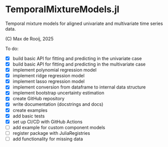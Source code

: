 # TemporalMixtureModels.jl
Temporal mixture models for aligned univariate and multivariate time series data. 

(C) Max de Rooij, 2025

To do:
- [x] build basic API for fitting and predicting in the univariate case
- [x] build basic API for fitting and predicting in the multivariate case
- [x] implement polynomial regression model
- [x] implement ridge regression model
- [x] implement lasso regression model
- [x] implement conversion from dataframe to internal data structure
- [x] implement bootstrap uncertainty estimation
- [x] create GitHub repository
- [x] write documentation (docstrings and docs)
- [x] create examples
- [x] add basic tests
- [x] set up CI/CD with GitHub Actions
- [ ] add example for custom component models
- [ ] register package with JuliaRegistries
- [ ] add functionality for missing data
